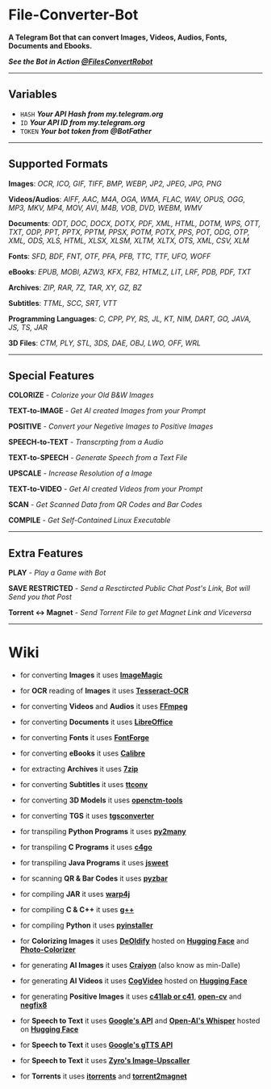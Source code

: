 # File-Converter-Bot

**A Telegram Bot that can convert Images, Videos, Audios, Fonts, Documents and Ebooks.**

**_See the Bot in Action [@FilesConvertRobot](https://t.me/filesconvertrobot)_**

---

## Variables
- `HASH` **_Your API Hash from my.telegram.org_**
- `ID` **_Your API ID from my.telegram.org_**
- `TOKEN` **_Your bot token from @BotFather_**

---
## Supported Formats

**Images**:  *OCR, ICO, GIF, TIFF, BMP, WEBP, JP2, JPEG, JPG, PNG*

**Videos/Audios**:  *AIFF, AAC, M4A, OGA, WMA, FLAC, WAV, OPUS, OGG, MP3, MKV, MP4, MOV, AVI, M4B, VOB, DVD, WEBM, WMV*

**Documents**: *ODT, DOC, DOCX, DOTX, PDF, XML, HTML, DOTM, WPS, OTT, TXT, ODP, PPT, PPTX, PPTM, PPSX, POTM, POTX, PPS, POT, ODG, OTP, XML, ODS, XLS, HTML, XLSX, XLSM, XLTM, XLTX, OTS, XML, CSV, XLM*

**Fonts**:  *SFD, BDF, FNT, OTF, PFA, PFB, TTC, TTF, UFO, WOFF*

**eBooks**:  *EPUB, MOBI, AZW3, KFX, FB2, HTMLZ, LIT, LRF, PDB, PDF, TXT*

**Archives**:  *ZIP, RAR, 7Z, TAR, XY, GZ, BZ*

**Subtitles**: *TTML, SCC, SRT, VTT*

**Programming Languages**: *C, CPP, PY, RS, JL, KT, NIM, DART, GO, JAVA, JS, TS, JAR*

**3D Files**: *CTM, PLY, STL, 3DS, DAE, OBJ, LWO, OFF, WRL*

---

## Special Features

**COLORIZE** - *Colorize your Old B&W Images*

**TEXT-to-IMAGE** - *Get AI created Images from your Prompt*

**POSITIVE** - *Convert your Negetive Images to Positive Images*

**SPEECH-to-TEXT** - *Transcrpting from a Audio*

**TEXT-to-SPEECH** - *Generate Speech from a Text File*

**UPSCALE** - *Increase Resolution of a Image*

**TEXT-to-VIDEO** - *Get AI created Videos from your Prompt*

**SCAN** - *Get Scanned Data from QR Codes and Bar Codes*

**COMPILE** - *Get Self-Contained Linux Executable*

---

## Extra Features

**PLAY** - *Play a Game with Bot*

**SAVE RESTRICTED** - *Send a Resctircted Public Chat Post's Link, Bot will Send you that Post*

**Torrent <-> Magnet** - *Send Torrent File to get Magnet Link and Viceversa*

---

# Wiki

- for converting **Images** it uses **[ImageMagic](https://imagemagick.org/)**

- for **OCR** reading of **Images** it uses **[Tesseract-OCR](https://github.com/tesseract-ocr/tesseract/)**

- for converting **Videos** and **Audios** it uses **[FFmpeg](https://ffmpeg.org/)**

- for converting **Documents** it uses **[LibreOffice](https://www.libreoffice.org/)**

- for converting **Fonts** it uses **[FontForge](https://fontforge.org/)**

- for converting **eBooks** it uses **[Calibre](https://calibre-ebook.com/)**

- for extracting **Archives** it uses **[7zip](https://www.7-zip.org/)**

- for converting **Subtitles** it uses **[ttconv](https://github.com/sandflow/ttconv/)**

- for converting **3D Models** it uses **[openctm-tools](https://github.com/Danny02/OpenCTM/)**

- for converting **TGS** it uses **[tgsconverter](https://github.com/Benau/tgsconverter/)**

- for transpiling **Python Programs** it uses **[py2many](https://github.com/py2many/py2many/)**

- for transpiling **C Programs** it uses **[c4go](https://github.com/Konstantin8105/c4go/)**

- for transpiling **Java Programs** it uses **[jsweet](https://github.com/cincheo/jsweet/)**

- for scanning **QR & Bar Codes** it uses **[pyzbar](https://github.com/NaturalHistoryMuseum/pyzbar/)**

- for compiling **JAR** it uses **[warp4j](https://github.com/guziks/warp4j/)**

- for compiling **C & C++** it uses **[g++](https://gcc.gnu.org/)**

- for compiling **Python** it uses **[pyinstaller](https://github.com/pyinstaller/pyinstaller/)**

- for **Colorizing Images** it uses **[DeOldify](https://github.com/jantic/DeOldify/)** hosted on **[Hugging Face](https://huggingface.co/spaces/PaddlePaddle/deoldify/)** and **[Photo-Colorizer](https://github.com/PySimpleGUI/PySimpleGUI-Photo-Colorizer)**

- for generating **AI Images** it uses **[Craiyon](https://www.craiyon.com/)** (also know as min-Dalle)

- for generating **AI Videos** it uses **[CogVideo](https://github.com/THUDM/CogVideo/)** hosted on **[Hugging Face](https://huggingface.co/spaces/THUDM/CogVideo/)**

- for generating **Positive Images** it uses **[c41lab or c41](https://gist.github.com/stollcri/1aaec353a0e883888920c1b501cc1484/)**, **[open-cv](https://opencv.org/)** and **[negfix8](https://github.com/chrishunt/negfix8/)**

- for **Speech to Text** it uses **[Google's API](https://github.com/Uberi/speech_recognition)** and **[Open-AI's Whisper](https://github.com/openai/whisper)** hosted on **[Hugging Face](https://huggingface.co/spaces/Amrrs/openai-whisper-live-transcribe)**

- for **Speech to Text** it uses **[Google's gTTS API](https://github.com/pndurette/gTTS)** 

- for **Speech to Text** it uses **[Zyro's Image-Upscaller](https://zyro.com/in/tools/image-upscaler)** 

- for **Torrents** it uses **[itorrents](https://itorrents.org/)** and **[torrent2magnet](https://github.com/repolho/torrent2magnet)**
